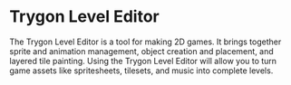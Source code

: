  
Trygon Level Editor
===================

The Trygon Level Editor is a tool for making 2D games. It brings together sprite and animation management, object creation and placement, and layered tile painting. Using the Trygon Level Editor will allow you to turn game assets like spritesheets, tilesets, and music into complete levels.